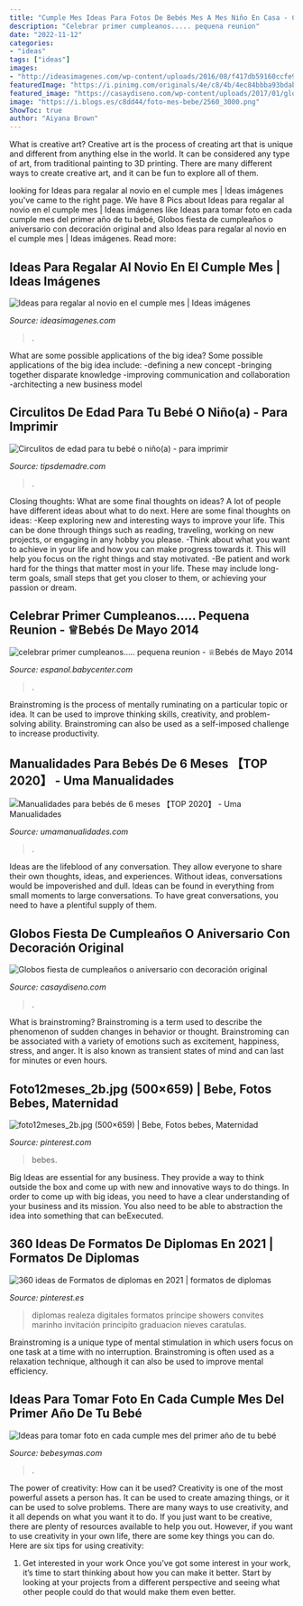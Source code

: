```yaml
---
title: "Cumple Mes Ideas Para Fotos De Bebés Mes A Mes Niño En Casa - Circulitos De Edad Para Tu Bebé O Niño(a)"
description: "Celebrar primer cumpleanos..... pequena reunion"
date: "2022-11-12"
categories:
- "ideas"
tags: ["ideas"]
images:
- "http://ideasimagenes.com/wp-content/uploads/2016/08/f417db59160ccfe960ee648d2bcd7b13.jpg"
featuredImage: "https://i.pinimg.com/originals/4e/c8/4b/4ec84bbba93bdab687a952f9db9a7ecd.jpg"
featured_image: "https://casaydiseno.com/wp-content/uploads/2017/01/globos-fiesta-cumpleanos-ninos-opciones-originales.jpg"
image: "https://i.blogs.es/c8dd44/foto-mes-bebe/2560_3000.png"
ShowToc: true
author: "Aiyana Brown"
---
```



What is creative art?
Creative art is the process of creating art that is unique and different from anything else in the world. It can be considered any type of art, from traditional painting to 3D printing. There are many different ways to create creative art, and it can be fun to explore all of them.

	

		
looking for Ideas para regalar al novio en el cumple mes | Ideas imágenes you've came to the right page. We have 8 Pics about Ideas para regalar al novio en el cumple mes | Ideas imágenes like Ideas para tomar foto en cada cumple mes del primer año de tu bebé, Globos fiesta de cumpleaños o aniversario con decoración original and also Ideas para regalar al novio en el cumple mes | Ideas imágenes. Read more:
		
    
## Ideas Para Regalar Al Novio En El Cumple Mes | Ideas Imágenes

<img loading=lazy src="http://ideasimagenes.com/wp-content/uploads/2016/08/f417db59160ccfe960ee648d2bcd7b13.jpg" onerror="this.onerror=null;this.src='https://tse2.mm.bing.net/th?id=OIP.zIyDXykletzwIlG0SPWfJgHaLG&amp;pid=15.1';" alt="Ideas para regalar al novio en el cumple mes | Ideas imágenes">

_Source: ideasimagenes.com_

>. 

	

What are some possible applications of the big idea?
Some possible applications of the big idea include: 
-defining a new concept
-bringing together disparate knowledge
-improving communication and collaboration
-architecting a new business model

    
## Circulitos De Edad Para Tu Bebé O Niño(a) - Para Imprimir

<img loading=lazy src="https://tipsdemadre.com/wp-content/uploads/2015/09/circulo_nina01_mes.jpg" onerror="this.onerror=null;this.src='https://tse2.mm.bing.net/th?id=OIP.RxW-RlXLxBL52lJqXSl5WgHaJl&amp;pid=15.1';" alt="Circulitos de edad para tu bebé o niño(a) - para imprimir">

_Source: tipsdemadre.com_

>. 

	

Closing thoughts: What are some final thoughts on ideas?
A lot of people have different ideas about what to do next. Here are some final thoughts on ideas: 
-Keep exploring new and interesting ways to improve your life. This can be done through things such as reading, traveling, working on new projects, or engaging in any hobby you please.
-Think about what you want to achieve in your life and how you can make progress towards it. This will help you focus on the right things and stay motivated. 
-Be patient and work hard for the things that matter most in your life. These may include long-term goals, small steps that get you closer to them, or achieving your passion or dream.

    
## Celebrar Primer Cumpleanos..... Pequena Reunion - ♕Bebés De Mayo 2014

<img loading=lazy src="https://imageserve.babycenter.com/9/000/357/o2TBuh6tA3GsicopV3NIJ3CXyMSd2XGX_med.jpg" onerror="this.onerror=null;this.src='https://tse2.mm.bing.net/th?id=OIP.4cN-Wyr7Q0L-aDmHjjChKAHaFj&amp;pid=15.1';" alt="celebrar primer cumpleanos..... pequena reunion - ♕Bebés de Mayo 2014">

_Source: espanol.babycenter.com_

>. 

	

Brainstroming is the process of mentally ruminating on a particular topic or idea. It can be used to improve thinking skills, creativity, and problem-solving ability. Brainstroming can also be used as a self-imposed challenge to increase productivity.

    
## Manualidades Para Bebés De 6 Meses 【TOP 2020】 - Uma Manualidades

<img loading=lazy src="https://www.umamanualidades.com/wp-content/uploads/2020/09/3-14-1024x1024.jpg" onerror="this.onerror=null;this.src='https://tse3.mm.bing.net/th?id=OIP.9VLF0ixULo0Mqj3PPW3gOwHaHa&amp;pid=15.1';" alt="Manualidades para bebés de 6 meses 【TOP 2020】 - Uma Manualidades">

_Source: umamanualidades.com_

>. 

	

Ideas are the lifeblood of any conversation. They allow everyone to share their own thoughts, ideas, and experiences. Without ideas, conversations would be impoverished and dull. Ideas can be found in everything from small moments to large conversations. To have great conversations, you need to have a plentiful supply of them.

    
## Globos Fiesta De Cumpleaños O Aniversario Con Decoración Original

<img loading=lazy src="https://casaydiseno.com/wp-content/uploads/2017/01/globos-fiesta-cumpleanos-ninos-opciones-originales.jpg" onerror="this.onerror=null;this.src='https://tse4.mm.bing.net/th?id=OIP.GnPTmZcUVaO2bX92-TglRQHaFj&amp;pid=15.1';" alt="Globos fiesta de cumpleaños o aniversario con decoración original">

_Source: casaydiseno.com_

>. 

	

What is brainstroming?
Brainstroming is a term used to describe the phenomenon of sudden changes in behavior or thought. Brainstroming can be associated with a variety of emotions such as excitement, happiness, stress, and anger. It is also known as transient states of mind and can last for minutes or even hours.

    
## Foto12meses_2b.jpg (500×659) | Bebe, Fotos Bebes, Maternidad

<img loading=lazy src="https://i.pinimg.com/originals/4e/c8/4b/4ec84bbba93bdab687a952f9db9a7ecd.jpg" onerror="this.onerror=null;this.src='https://tse1.mm.bing.net/th?id=OIP._D_mSfQmhE1WKUzRnVsFqgHaJw&amp;pid=15.1';" alt="foto12meses_2b.jpg (500×659) | Bebe, Fotos bebes, Maternidad">

_Source: pinterest.com_

>bebes. 

	

Big Ideas are essential for any business. They provide a way to think outside the box and come up with new and innovative ways to do things. In order to come up with big ideas, you need to have a clear understanding of your business and its mission. You also need to be able to abstraction the idea into something that can beExecuted.

    
## 360 Ideas De Formatos De Diplomas En 2021 | Formatos De Diplomas

<img loading=lazy src="https://i.pinimg.com/236x/79/93/12/799312f51a8dc6a4d69e80941dd8cc7e.jpg" onerror="this.onerror=null;this.src='https://tse2.mm.bing.net/th?id=OIP.Hah7yAmJPkqDRTXaYRbhlwAAAA&amp;pid=15.1';" alt="360 ideas de Formatos de diplomas en 2021 | formatos de diplomas">

_Source: pinterest.es_

>diplomas realeza digitales formatos príncipe showers convites marinho invitación principito graduacion nieves caratulas. 

	

Brainstroming is a unique type of mental stimulation in which users focus on one task at a time with no interruption. Brainstroming is often used as a relaxation technique, although it can also be used to improve mental efficiency.

    
## Ideas Para Tomar Foto En Cada Cumple Mes Del Primer Año De Tu Bebé

<img loading=lazy src="https://i.blogs.es/c8dd44/foto-mes-bebe/2560_3000.png" onerror="this.onerror=null;this.src='https://tse3.mm.bing.net/th?id=OIP.LnDmCyTnN09cVrVhCPw3SgHaE0&amp;pid=15.1';" alt="Ideas para tomar foto en cada cumple mes del primer año de tu bebé">

_Source: bebesymas.com_

>. 

	

The power of creativity: How can it be used?
Creativity is one of the most powerful assets a person has. It can be used to create amazing things, or it can be used to solve problems. There are many ways to use creativity, and it all depends on what you want it to do. If you just want to be creative, there are plenty of resources available to help you out. However, if you want to use creativity in your own life, there are some key things you can do. Here are six tips for using creativity: 
1. Get interested in your work
Once you’ve got some interest in your work, it’s time to start thinking about how you can make it better. Start by looking at your projects from a different perspective and seeing what other people could do that would make them even better.

